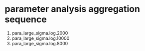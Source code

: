 # parameter analysis aggregation sequence

1. para_large_sigma.log.2000
2. para_large_sigma.log.10000
3. para_large_sigma.log.8000

